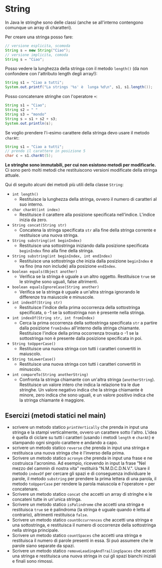 # String

In Java le stringhe sono delle classi (anche se all'interno contengono comunque un array di charatteri).

Per creare una stringa posso fare:

```Java
// versione esplicita, scomoda
String s = new String("Ciao");
// versione implicita, comoda
String s = "Ciao";
```

Posso vedere la lunghezza della stringa con il metodo `length()` (da non confondere con l'attributo length degli array!):

```Java
String s1 = "Ciao a tutti";
System.out.printf("La strings '%s' è  lunga %d\n", s1, s1.length());
```

Posso concatenare stringhe con l'operatore `+`:

```Java
String s1 = "Ciao";
String s2 = " "
String s3 = "mondo"
String s = s1 + s2 + s3;
System.out.println(s);
```

Se voglio prendere l'i-esimo carattere della stringa devo usare il metodo `charAt`:

```Java
String s1 = "Ciao a tutti";
// prendo il carattere in posizione 5
char c = s1.charAt(5);
```

**Le stringhe sono immutabili, per cui non esistono metodi per modificarle.** Ci sono però molti metodi che restituiscono versioni modificate della stringa attuale.

Qui di seguito alcuni dei metodi più utili della classe `String`:

* `int length()`
  * Restituisce la lunghezza della stringa, ovvero il numero di caratteri al suo interno.
* `char charAt(int index)`
  * Restituisce il carattere alla posizione specificata nell'indice. L'indice inizia da zero.
* `String concat(String str)`
  * Concatena la stringa specificata `str` alla fine della stringa corrente e restituisce una nuova stringa.
* `String substring(int beginIndex)`
  * Restituisce una sottostringa iniziando dalla posizione specificata `beginIndex` fino alla fine della stringa.
* `String substring(int beginIndex, int endIndex)`
  * Restituisce una sottostringa che inizia dalla posizione `beginIndex` e va fino (ma non include) alla posizione `endIndex`.
* `boolean equals(Object another)`
  * Verifica se la stringa è uguale a un altro oggetto. Restituisce `true` se le stringhe sono uguali, false altrimenti.
* `boolean equalsIgnoreCase(String another)`
  * Verifica se la stringa è uguale a un'altra stringa ignorando le differenze tra maiuscole e minuscole.
* `int indexOf(String str)`
  * Restituisce l'indice della prima occorrenza della sottostringa specificata, o -1 se la sottostringa non è presente nella stringa.
* `int indexOf(String str, int fromIndex)`
  * Cerca la prima occorrenza della sottostringa specificata `str` a partire dalla posizione `fromIndex` all'interno della stringa chiamante. Restituisce l'indice della prima occorrenza trovata o -1 se la sottostringa non è presente dalla posizione specificata in poi.
* `String toUpperCase()`
  * Restituisce una nuova stringa con tutti i caratteri convertiti in maiuscolo.
* `String toLowerCase()`
  * Restituisce una nuova stringa con tutti i caratteri convertiti in minuscolo.
* `int compareTo(String anotherString)`
  * Confronta la stringa chiamante con un'altra stringa (`anotherString`). Restituisce un valore intero che indica la relazione tra le due stringhe. Un valore negativo indica che la stringa chiamante è minore, zero indica che sono uguali, e un valore positivo indica che la stringa chiamante è maggiore.

## Esercizi (metodi statici nel main)

* scrivere un metodo statico `printVertically` che prenda in input una stringa e la stampi verticalmente, ovvero un carattere sotto l'altro. L'idea è quella di ciclare su tutti i caratteri (usando i metodi `length` e `charAt`) e stampando ogni singolo carattere e andando a capo.
* scrivere un metodo statico `reverse` che prenda in input una stringa e restituisca una nuova stringa che è l'inverso della prima.
* Scrivere un metodo statico `acronym` che prenda in input una frase e ne costruisca l'acronimo. Ad esempio, ricevendo in input la frase "Nel mezzo del cammin di nostra vita" restituirà "N.M.D.C.D.N.V.". Usare il metodo `indexOf` per cercare gli spazi e di conseguenza individuare le parole, il metodo `substring` per prendere la prima lettera di una parola, il metodo `toUpperCase` per rendere la parola maiuscola e l'operatore `+` per concatenare.
* Scrivere un metodo statico `concat` che accetti un array di stringhe e le concateni tutte in un'unica stringa.
* Scrivere un metodo statico `isPalindrome` che accetti una stringa e restituisca `true` se è palindroma (la stringa è uguale quando è letta al contrario), altrimenti restituisca `false`.
* Scrivere un metodo statico `countOccurrences` che accetti una stringa e una sottostringa, e restituisca il numero di occorrenze della sottostringa nella stringa principale.
* Scrivere un metodo statico `countSpaces` che accetti una stringa e restituisca il numero di parole presenti in essa. Si può assumere che le parole siano separate da spazi.
* Scrivere un metodo statico `removeLeadingAndTrailingSpaces` che accetti una stringa e restituisca una nuova stringa in cui gli spazi bianchi iniziali e finali sono rimossi.